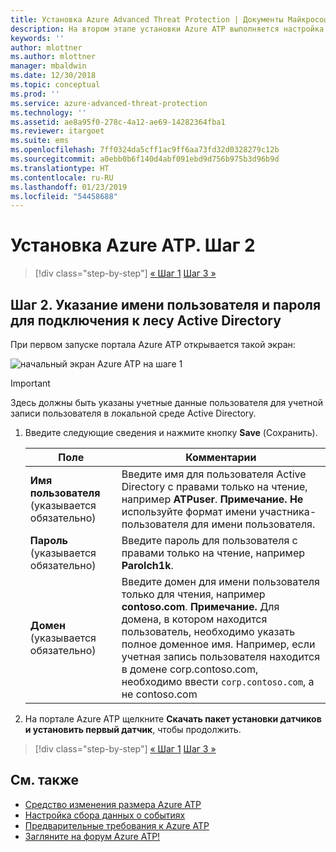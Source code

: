 ```yaml
---
title: Установка Azure Advanced Threat Protection | Документы Майкрософт
description: На втором этапе установки Azure ATP выполняется настройка параметров подключения к домену в облачной службе Azure ATP.
keywords: ''
author: mlottner
ms.author: mlottner
manager: mbaldwin
ms.date: 12/30/2018
ms.topic: conceptual
ms.prod: ''
ms.service: azure-advanced-threat-protection
ms.technology: ''
ms.assetid: ae8a95f0-278c-4a12-ae69-14282364fba1
ms.reviewer: itargoet
ms.suite: ems
ms.openlocfilehash: 7ff0324da5cff1ac9ff6aa73fd32d0328279c12b
ms.sourcegitcommit: a0ebb0b6f140d4abf091ebd9d756b975b3d96b9d
ms.translationtype: HT
ms.contentlocale: ru-RU
ms.lasthandoff: 01/23/2019
ms.locfileid: "54458688"
---
```

# <a name="install-azure-atp---step-2"></a>Установка Azure ATP. Шаг 2

> [!div class="step-by-step"]
> [« Шаг 1](install-atp-step1.md)
> [Шаг 3 »](install-atp-step3.md)

## <a name="step-2-provide-a-username-and-password-to-connect-to-your-active-directory-forest"></a>Шаг 2. Указание имени пользователя и пароля для подключения к лесу Active Directory

При первом запуске портала Azure ATP открывается такой экран:

![начальный экран Azure ATP на шаге 1](media/directory-services.png)

> [!IMPORTANT]
> Здесь должны быть указаны учетные данные пользователя для учетной записи пользователя в локальной среде Active Directory. 


1.  Введите следующие сведения и нажмите кнопку **Save** (Сохранить).

    |Поле|Комментарии|
    |---------|------------|
    |**Имя пользователя** (указывается обязательно)|Введите имя для пользователя Active Directory с правами только на чтение, например **ATPuser**. **Примечание.** **Не** используйте формат имени участника-пользователя для имени пользователя.|
    |**Пароль** (указывается обязательно)|Введите пароль для пользователя с правами только на чтение, например **Parolch1k**.|
    |**Домен** (указывается обязательно)|Введите домен для имени пользователя только для чтения, например **contoso.com**. **Примечание.** Для домена, в котором находится пользователь, необходимо указать полное доменное имя. Например, если учетная запись пользователя находится в домене corp.contoso.com, необходимо ввести `corp.contoso.com`, а не contoso.com|

3. На портале Azure ATP щелкните **Скачать пакет установки датчиков и установить первый датчик**, чтобы продолжить.


> [!div class="step-by-step"]
> [« Шаг 1](install-atp-step1.md)
> [Шаг 3 »](install-atp-step3.md)


## <a name="see-also"></a>См. также
- [Средство изменения размера Azure ATP](http://aka.ms/aatpsizingtool)
- [Настройка сбора данных о событиях](configure-event-collection.md)
- [Предварительные требования к Azure ATP](atp-prerequisites.md)
- [Загляните на форум Azure ATP!](https://aka.ms/azureatpcommunity)
